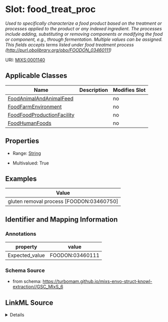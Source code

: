 # Slot: food_treat_proc


_Used to specifically characterize a food product based on the treatment or processes applied to the product or any indexed ingredient. The processes include adding, substituting or removing components or modifying the food or component, e.g., through fermentation. Multiple values can be assigned. This fields accepts terms listed under food treatment process (http://purl.obolibrary.org/obo/FOODON_03460111)_



URI: [MIXS:0001140](https://w3id.org/mixs/0001140)



<!-- no inheritance hierarchy -->




## Applicable Classes

| Name | Description | Modifies Slot |
| --- | --- | --- |
[FoodAnimalAndAnimalFeed](FoodAnimalAndAnimalFeed.md) |  |  no  |
[FoodFarmEnvironment](FoodFarmEnvironment.md) |  |  no  |
[FoodFoodProductionFacility](FoodFoodProductionFacility.md) |  |  no  |
[FoodHumanFoods](FoodHumanFoods.md) |  |  no  |







## Properties

* Range: [String](String.md)

* Multivalued: True






## Examples

| Value |
| --- |
| gluten removal process [FOODON:03460750] |

## Identifier and Mapping Information





### Annotations

| property | value |
| --- | --- |
| Expected_value | FOODON:03460111 |



### Schema Source


* from schema: https://turbomam.github.io/mixs-envo-struct-knowl-extraction//GSC_MIxS_6




## LinkML Source

<details>
```yaml
name: food_treat_proc
annotations:
  Expected_value:
    tag: Expected_value
    value: FOODON:03460111
description: Used to specifically characterize a food product based on the treatment
  or processes applied to the product or any indexed ingredient. The processes include
  adding, substituting or removing components or modifying the food or component,
  e.g., through fermentation. Multiple values can be assigned. This fields accepts
  terms listed under food treatment process (http://purl.obolibrary.org/obo/FOODON_03460111)
title: food treatment process
notes:
- food
- process
- treatment
examples:
- value: gluten removal process [FOODON:03460750]
from_schema: https://turbomam.github.io/mixs-envo-struct-knowl-extraction//GSC_MIxS_6
rank: 1000
string_serialization: '{text}|{termLabel} [{termID}]'
slot_uri: MIXS:0001140
multivalued: true
alias: food_treat_proc
domain_of:
- FoodAnimalAndAnimalFeed
- FoodFarmEnvironment
- FoodFoodProductionFacility
- FoodHumanFoods
range: string
required: false
recommended: false

```
</details>